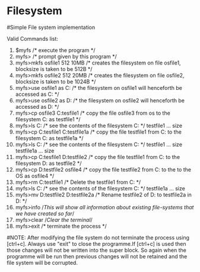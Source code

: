# Filesystem
#Simple File system implementation

Valid Commands list:

   1.  $myfs /* execute the program */
   2.  myfs> /* prompt given by this program */
   3.  myfs>mkfs osfile1 512 10MB /* creates the filesystem on file osfile1, blocksize is taken to be 512B */
   4.  myfs>mkfs osfile2 512 20MB /* creates the filesystem on file osfile2, blocksize is taken to be 1024B */
   5.  myfs>use osfile1 as C: /* the filesystem on osfile1 will henceforth be accessed as C: */
   6.  myfs>use osfile2 as D: /* the filesystem on osfile2 will henceforth be accessed as D: */
   7.  myfs>cp osfile3 C:tesfile1 /* copy the file osfile3 from os to the filesystem C: as testfile1 */
   8.  myfs>ls C: /* see the contents of the filesystem C: */
    		testfile1 ... size
   9.  myfs>cp C:tesfile1 C:testfile1a /* copy the file testfile1 from C: to the filesystem C: as testfile1a */
   10.  myfs>ls C: /* see the contents of the filesystem C: */
     		testfile1 ... size
    		testfile1a ... size
   11.  myfs>cp C:tesfile1 D:testfile2 /* copy the file testfile1 from C: to the filesystem D: as testfile2 */
   12.  myfs>cp D:testfile2 osfile4 /* copy the file testfile2 from C: to the to the OS as osfile4 */
   13.  myfs>rm C:testfile1 /* Delete the testfile1 from C: */
   14.  myfs>ls C: /* see the contents of the filesystem C: */ 
   		  testfile1a ... size
   15.  myfs>mv D:testfile2 D:testfile2a  /* Rename  testfile2 of D: to testfile2a in D: */ 
   16.  myfs>info /*This will show all information about existing file-systems that we have created so far*/
   17.  myfs>clear /*Clear the terminal*/
   18.  myfs>exit /* terminate the process */

#NOTE:
	After modifying the file system do not terminate the process using [ctrl+c]. Always use "exit" to close the programme.If [ctrl+c] is used then those changes will not be written into the super block. So again when the programme will be run then previous changes will not be retained and the file system will be corrupted.
